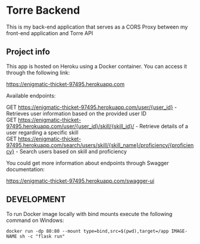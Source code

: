 ﻿# Torre Backend

This is my back-end application that serves as a CORS Proxy between my front-end application and Torre API

## Project info

This app is hosted on Heroku using a Docker container. You can access it through the following link:

https://enigmatic-thicket-97495.herokuapp.com

Available endpoints:

GET https://enigmatic-thicket-97495.herokuapp.com/user/{user_id} - Retrieves user information based on the provided user ID <br />
GET https://enigmatic-thicket-97495.herokuapp.com/user/{user_id}/skill/{skill_id}/ - Retrieve details of a user regarding a specific skill<br />
GET https://enigmatic-thicket-97495.herokuapp.com/search/users/skill/{skill_name}/proficiency/{proficiency} - Search users based on skill and proficiency<br />

You could get more information about endpoints through Swagger documentation:

https://enigmatic-thicket-97495.herokuapp.com/swagger-ui

## DEVELOPMENT

To run Docker image locally with bind mounts execute the following command on Windows:

```
docker run -dp 80:80 --mount type=bind,src=$(pwd),target=/app IMAGE-NAME sh -c "flask run"
```
